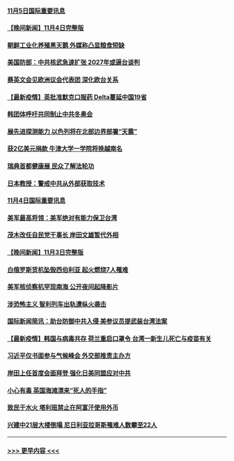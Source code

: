 #### [11月5日国际重要讯息](../pages/prog202/a103261111.md?t=11051901) 
#### [【晚间新闻】11月4日完整版](../pages/prog202/a103260847.md?t=11051901) 
#### [朝鲜工业化养殖黑天鹅 外媒称凸显粮食短缺](../pages/prog202/a103260715.md?t=11051901) 
#### [美国防部：中共核武急速扩张 2027年或逼台谈判](../pages/prog202/a103260704.md?t=11051901) 
#### [蔡英文会见欧洲议会代表团 深化欧台关系](../pages/prog202/a103260676.md?t=11051901) 
#### [【最新疫情】英批准默克口服药 Delta蔓延中国19省](../pages/prog202/a103260483.md?t=11051901) 
#### [韩团体呼吁共同制止中共冬奥会](../pages/prog202/a103260367.md?t=11051901) 
#### [展先进探测能力 以色列将在北部边界部署“天露”](../pages/prog202/a103260321.md?t=11051901) 
#### [获2亿美元捐款 牛津大学一学院将换越南名](../pages/prog202/a103260324.md?t=11051901) 
#### [瑞典首都健康展 民众了解法轮功](../pages/prog202/a103260258.md?t=11051901) 
#### [日本教授：警戒中共从外部获取技术](../pages/prog202/a103260174.md?t=11051901) 
#### [11月4日国际重要讯息](../pages/prog202/a103260149.md?t=11051901) 
#### [美军最高将领：美军绝对有能力保卫台湾](../pages/prog202/a103260078.md?t=11051901) 
#### [茂木改任自民党干事长 岸田文雄暂代外相](../pages/prog202/a103260045.md?t=11051901) 
#### [【晚间新闻】11月3日完整版](../pages/prog202/a103259899.md?t=11051901) 
#### [白俄罗斯货机坠毁西伯利亚 起火燃烧7人罹难](../pages/prog202/a103259922.md?t=11051901) 
#### [美军核侦察机罕现南海 公开夜间起降影片](../pages/prog202/a103258860.md?t=11051901) 
#### [涉恐怖主义 智利列车出轨遭纵火袭击](../pages/prog202/a103259646.md?t=11051901) 
#### [国际新闻简讯：助台防御中共入侵 美参议员提武装台湾法案](../pages/prog202/a103259700.md?t=11051901) 
#### [【最新疫情】韩国与病毒共存 荷兰重启口罩令 台湾一新生儿死亡与疫苗有关](../pages/prog202/a103259495.md?t=11051901) 
#### [习近平仅书面参与气候峰会 外交部推责主办方](../pages/prog202/a103259462.md?t=11051901) 
#### [岸田上任首度会面拜登 强化日美同盟应对中共](../pages/prog202/a103259450.md?t=11051901) 
#### [小心有毒 英国海滩漂来“死人的手指”](../pages/prog202/a103259325.md?t=11051901) 
#### [致民于水火 塔利班禁止在阿富汗使用外币](../pages/prog202/a103259311.md?t=11051901) 
#### [兴建中21层大楼倒塌 尼日利亚拉哥斯罹难人数攀至22人](../pages/prog202/a103259298.md?t=11051901) 

----
#### [ >>> 更早内容 <<< ](../indexes/prog202-earlier.md)
